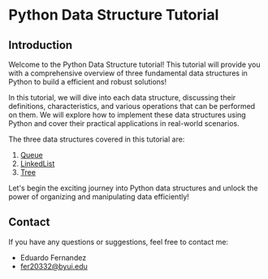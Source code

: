 # **Python Data Structure Tutorial**

## **Introduction**

Welcome to the Python Data Structure tutorial! This tutorial will provide you with a comprehensive overview of three fundamental data structures in Python to build a efficient and robust solutions!

In this tutorial, we will dive into each data structure, discussing their definitions, characteristics, and various operations that can be performed on them. We will explore how to implement these data structures using Python and cover their practical applications in real-world scenarios.

The three data structures covered in this tutorial are:

1. [Queue](1-Queue.md)
2. [LinkedList](2-LinkedList.md)
3. [Tree](3-Tree.md)



Let's begin the exciting journey into Python data structures and unlock the power of organizing and manipulating data efficiently!


## **Contact**

If you have any questions or suggestions, feel free to contact me:

- Eduardo Fernandez
- fer20332@byui.edu

